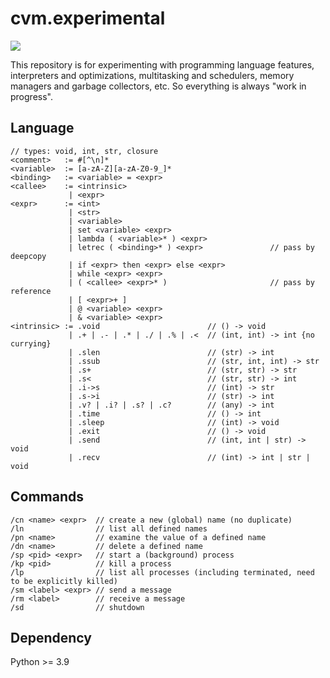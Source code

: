 # cvm.experimental

![](https://github.com/sdingcn/closure/actions/workflows/auto-test.yml/badge.svg)

This repository is for experimenting with programming language features, interpreters and optimizations,
multitasking and schedulers, memory managers and garbage collectors, etc.
So everything is always "work in progress".

## Language

```
// types: void, int, str, closure
<comment>   := #[^\n]*
<variable>  := [a-zA-Z][a-zA-Z0-9_]*
<binding>   := <variable> = <expr>
<callee>    := <intrinsic>
             | <expr>
<expr>      := <int>
             | <str>
             | <variable>
             | set <variable> <expr>
             | lambda ( <variable>* ) <expr>
             | letrec ( <binding>* ) <expr>               // pass by deepcopy
             | if <expr> then <expr> else <expr>
             | while <expr> <expr>
             | ( <callee> <expr>* )                       // pass by reference
             | [ <expr>+ ]
             | @ <variable> <expr>
             | & <variable> <expr>
<intrinsic> := .void                        // () -> void
             | .+ | .- | .* | ./ | .% | .<  // (int, int) -> int {no currying}
             | .slen                        // (str) -> int
             | .ssub                        // (str, int, int) -> str
             | .s+                          // (str, str) -> str
             | .s<                          // (str, str) -> int
             | .i->s                        // (int) -> str
             | .s->i                        // (str) -> int
             | .v? | .i? | .s? | .c?        // (any) -> int
             | .time                        // () -> int
             | .sleep                       // (int) -> void
             | .exit                        // () -> void
             | .send                        // (int, int | str) -> void
             | .recv                        // (int) -> int | str | void
```

## Commands

```
/cn <name> <expr>  // create a new (global) name (no duplicate)
/ln                // list all defined names
/pn <name>         // examine the value of a defined name
/dn <name>         // delete a defined name
/sp <pid> <expr>   // start a (background) process
/kp <pid>          // kill a process
/lp                // list all processes (including terminated, need to be explicitly killed)
/sm <label> <expr> // send a message
/rm <label>        // receive a message
/sd                // shutdown
```

## Dependency

Python >= 3.9
